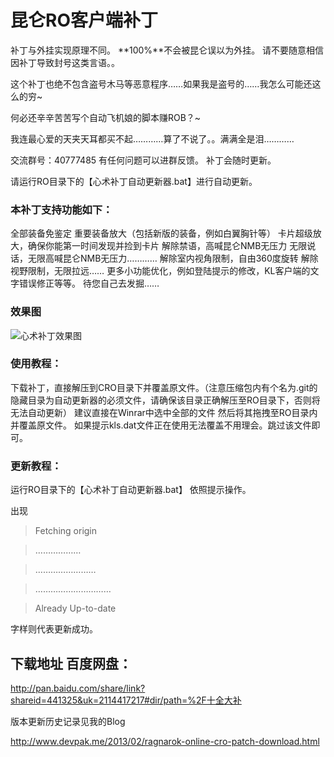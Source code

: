 # 昆仑RO客户端补丁









补丁与外挂实现原理不同。 **100%**不会被昆仑误以为外挂。 请不要随意相信因补丁导致封号这类言语。。

这个补丁也绝不包含盗号木马等恶意程序……如果我是盗号的……我怎么可能还这么的穷~ 

何必还辛辛苦苦写个自动飞机娘的脚本赚ROB？~

我连最心爱的天夹天耳都买不起…………算了不说了。。满满全是泪…………

交流群号：40777485 有任何问题可以进群反馈。 补丁会随时更新。

请运行RO目录下的【心术补丁自动更新器.bat】进行自动更新。










### 本补丁支持功能如下：
全部装备免鉴定
重要装备放大（包括新版的装备，例如白翼胸针等）
卡片超级放大，确保你能第一时间发现并捡到卡片
解除禁语，高喊昆仑NMB无压力
无限说话，无限高喊昆仑NMB无压力…………
解除室内视角限制，自由360度旋转
解除视野限制，无限拉远……
更多小功能优化，例如登陆提示的修改，KL客户端的文字错误修正等等。
待您自己去发掘……






### 效果图
![心术补丁效果图](http://www.devpak.me/wp-content/uploads/2013/02/screenSara000-1024x576.jpg)







### 使用教程：

下载补丁，直接解压到CRO目录下并覆盖原文件。（注意压缩包内有个名为.git的隐藏目录为自动更新器的必须文件，请确保该目录正确解压至RO目录下，否则将无法自动更新）
建议直接在Winrar中选中全部的文件 然后将其拖拽至RO目录内并覆盖原文件。 如果提示kls.dat文件正在使用无法覆盖不用理会。跳过该文件即可。







### 更新教程：
运行RO目录下的【心术补丁自动更新器.bat】 依照提示操作。


出现

> Fetching origin

> ………………

> ……………………

> …………………………

> Already Up-to-date


字样则代表更新成功。





## 下载地址 百度网盘：

http://pan.baidu.com/share/link?shareid=441325&uk=2114417217#dir/path=%2F十全大补

版本更新历史记录见我的Blog

http://www.devpak.me/2013/02/ragnarok-online-cro-patch-download.html
